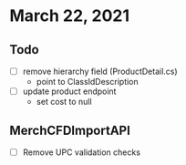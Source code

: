 # March 22, 2021

## Todo

- [ ] remove hierarchy field (ProductDetail.cs)
  - point to ClassIdDescription
- [ ] update product endpoint
  - set cost to null

## MerchCFDImportAPI

- [ ] Remove UPC validation checks
